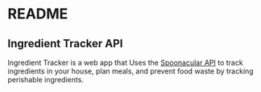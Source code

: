 # README

## Ingredient Tracker API

Ingredient Tracker is a web app that Uses the [Spoonacular API](https://spoonacular.com/api) to track ingredients in your house, plan meals, and prevent food waste by tracking perishable ingredients.

